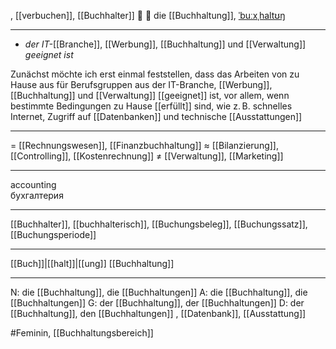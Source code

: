 , [[verbuchen]], [[Buchhalter]]
📒 🔴 die [[Buchhaltung]], [ˈbuːxˌhaltʊŋ](https://youglish.com/pronounce/Buchhaltung/german)

---
- *der IT-*[[Branche]], [[Werbung]], [[Buchhaltung]] und [[Verwaltung]] *geeignet ist*


Zunächst möchte ich erst einmal feststellen, dass das Arbeiten von zu Hause aus für Berufsgruppen aus der IT-Branche, [[Werbung]], [[Buchhaltung]] und [[Verwaltung]] [[geeignet]] ist, vor allem, wenn bestimmte Bedingungen zu Hause [[erfüllt]] sind, wie z. B. schnelles Internet, Zugriff auf [[Datenbanken]] und technische [[Ausstattungen]]

---
= [[Rechnungswesen]], [[Finanzbuchhaltung]]
≈ [[Bilanzierung]], [[Controlling]], [[Kostenrechnung]]
≠ [[Verwaltung]], [[Marketing]]

---
accounting  
бухгалтерия

---
[[Buchhalter]], [[buchhalterisch]], [[Buchungsbeleg]], [[Buchungssatz]], [[Buchungsperiode]]

---
[[Buch]]|[[halt]]|[[ung]]
[[Buchhaltung]]


---
N: die [[Buchhaltung]], die [[Buchhaltungen]]
A: die [[Buchhaltung]], die [[Buchhaltungen]]
G: der [[Buchhaltung]], der [[Buchhaltungen]]
D: der [[Buchhaltung]], den [[Buchhaltungen]]
, [[Datenbank]], [[Ausstattung]]

#Feminin, [[Buchhaltungsbereich]]